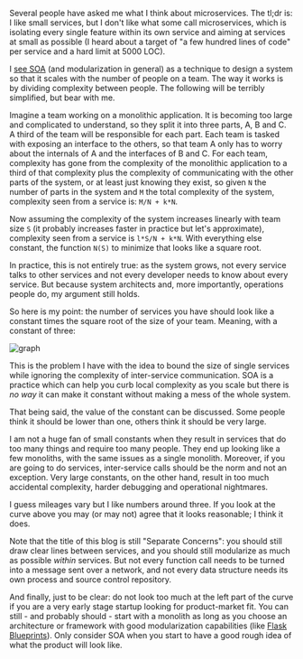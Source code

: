 <!--@
  title="Microservices"
  published="2014-09-25 23:00:00"
  description = [[
    An opinion on microservices and why I think the number of services
    in your system should grow like the square root of your team size.
  ]]
-->

Several people have asked me what I think about microservices. The tl;dr is: I like small services, but I don't like what some call microservices, which is isolating every single feature within its own service and aiming at services at small as possible (I heard about a target of "a few hundred lines of code" per service and a hard limit at 5000 LOC).

I [see SOA](http://blog.separateconcerns.com/2013-01-02-startups-soa.html) (and modularization in general) as a technique to design a system so that it scales with the number of people on a team. The way it works is by dividing complexity between people. The following will be terribly simplified, but bear with me.

Imagine a team working on a monolithic application. It is becoming too large and complicated to understand, so they split it into three parts, A, B and C. A third of the team will be responsible for each part. Each team is tasked with exposing an interface to the others, so that team A only has to worry about the internals of A and the interfaces of B and C. For each team, complexity has gone from the complexity of the monolithic application to a third of that complexity plus the complexity of communicating with the other parts of the system, or at least just knowing they exist, so given `N` the number of parts in the system and `M` the total complexity of the system, complexity seen from a service is: `M/N + k*N`.

Now assuming the complexity of the system increases linearly with team size `S` (it probably increases faster in practice but let's approximate), complexity seen from a service is `l*S/N + k*N`. With everything else constant, the function `N(S)` to minimize that looks like a square root.

In practice, this is not entirely true: as the system grows, not every service talks to other services and not every developer needs to know about every service. But because system architects and, more importantly, operations people do, my argument still holds.

So here is my point: the number of services you have should look like a constant times the square root of the size of your team. Meaning, with a constant of three:

![graph](img/microservices.jpg)

This is the problem I have with the idea to bound the size of single services while ignoring the complexity of inter-service communication. SOA is a practice which can help you curb local complexity as you scale but there is *no way* it can make it constant without making a mess of the whole system.

That being said, the value of the constant can be discussed. Some people think it should be lower than one, others think it should be very large.

I am not a huge fan of small constants when they result in services that do too many things and require too many people. They end up looking like a few monoliths, with the same issues as a single monolith. Moreover, if you are going to do services, inter-service calls should be the norm and not an exception. Very large constants, on the other hand, result in too much accidental complexity, harder debugging and operational nightmares.

I guess mileages vary but I like numbers around three. If you look at the curve above you may (or may not) agree that it looks reasonable; I think it does.

Note that the title of this blog is still "Separate Concerns": you should still draw clear lines between services, and you should still modularize as much as possible *within* services. But not every function call needs to be turned into a message sent over a network, and not every data structure needs its own process and source control repository.

And finally, just to be clear: do not look too much at the left part of the curve if you are a very early stage startup looking for product-market fit. You can still - and probably should - start with a monolith as long as you choose an architecture or framework with good modularization capabilities (like [Flask Blueprints](https://flask.palletsprojects.com/en/2.2.x/blueprints/)). Only consider SOA when you start to have a good rough idea of what the product will look like.
